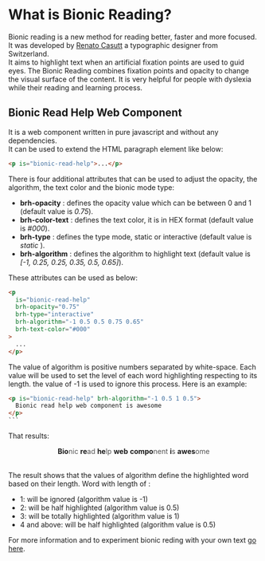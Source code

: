 # What is Bionic Reading?

Bionic reading is a new method for reading better, faster and more
focused.<br />
It was developed by [Renato Casutt](https://www.linkedin.com/in/renato-casutt) a typographic designer from Switzerland. <br />
It aims to highlight text when an artificial fixation points are used to guid eyes. The Bionic Reading combines fixation points and opacity to change the visual surface of the content.
It is very helpful for people with dyslexia while their reading and
learning process.

## Bionic Read Help Web Component

It is a web component written in pure javascript and without any
dependencies. <br />
It can be used to extend the HTML paragraph element like below:

```html
<p is="bionic-read-help">...</p>
```

There is four additional attributes that can be used to adjust the opacity, the algorithm, the text color and the bionic mode type:

- **brh-opacity** : defines the opacity value which can be between 0 and 1 (default value is _0.75_).
- **brh-color-text** : defines the text color, it is in HEX format (default value is _#000_).
- **brh-type** : defines the type mode, static or interactive (default value is _static_ ).
- **brh-algorithm** : defines the algorithm to highlight text (default value is _[-1, 0.25, 0.25, 0.35, 0.5, 0.65]_).

These attributes can be used as below:

```html
<p
  is="bionic-read-help"
  brh-opacity="0.75"
  brh-type="interactive"
  brh-algorithm="-1 0.5 0.5 0.75 0.65"
  brh-text-color="#000"
>
  ...
</p>
```

The value of algorithm is positive numbers separated by white-space. Each value will be used to set the level of each word highlighting respecting to its length. the value of -1 is used to ignore this process.
Here is an example:

````html
<p is="bionic-read-help" brh-algorithm="-1 0.5 1 0.5">
  Bionic read help web component is awesome
</p>
```
````

That results:

<center><b>Bio</b><span style="opacity:0.75">nic</span> <b>re</b><span style="opacity:0.75">ad</span> <b>he</b><span style="opacity:0.75">lp</span> <b>web</b><span style="opacity:0.75"></span> <b>compo</b><span style="opacity:0.75">nent</span> <b>i</b><span style="opacity:0.75">s</span> <b>awes</b><span style="opacity:0.75">ome</span></center>

<br/>

The result shows that the values of algorithm define the highlighted word based on their length.
Word with length of :

- 1: will be ignored (algorithm value is -1)
- 2: will be half highlighted (algorithm value is 0.5)
- 3: will be totally highlighted (algorithm value is 1)
- 4 and above: will be half highlighted (algorithm value is 0.5)

For more information and to experiment bionic reding with your own text [go here](https://k4ys4r.github.io/bionic-read-help/).

